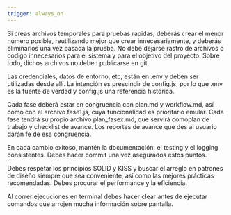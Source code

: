```yaml
---
trigger: always_on
---
```


Si creas archivos temporales para pruebas rápidas, deberás crear el menor número posible, reutilizando mejor que crear innecesariamente, y deberás eliminarlos una vez pasada la prueba. No debe dejarse rastro de archivos o código innecesarios para el sistema y para el objetivo del proyecto. Sobre todo, dichos archivos no deben publicarse en git.

Las credenciales, datos de entorno, etc, están en .env y deben ser utilizadas desde allí. La intención es prescindir de config.js, por lo que .env es la fuente de verdad y config.js una referencia histórica.

Cada fase deberá estar en congruencia con plan.md y workflow.md, así como con el archivo fase1.js, cuya funcionalidad es prioritario emular. Cada fase tendrá su propio archivo plan_fasex.md, que servirá comoplan de trabajo y checklist de avance. Los reportes de avance que des al usuario darán fe de esa congruencia.

En cada cambio exitoso, mantén la documentación, el testing y el logging consistentes. Debes hacer commit una vez asegurados estos puntos.

Debes respetar los principios SOLID y KISS y buscar el arreglo en patrones de diseño siempre que sea conveniente, así como las mejores prácticas recomendadas. Debes procurar el performance y la eficiencia. 

Al correr ejecuciones en terminal debes hacer clear antes de ejecutar comandos que arrojen mucha información sobre pantalla.